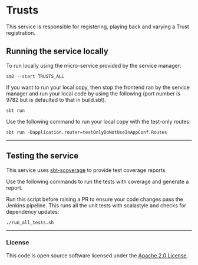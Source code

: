 # Trusts

This service is responsible for registering, playing back and varying a Trust registration.


## Running the service locally


To run locally using the micro-service provided by the service manager:

```
sm2 --start TRUSTS_ALL
```


If you want to run your local copy, then stop the frontend ran by the service manager and run your local code by using the following (port number is 9782 but is defaulted to that in build.sbt).

`sbt run`

Use the following command to run your local copy with the test-only routes:

```
sbt run -Dapplication.router=testOnlyDoNotUseInAppConf.Routes
```

---

## Testing the service

This service uses [sbt-scoverage](https://github.com/scoverage/sbt-scoverage) to
provide test coverage reports.

Use the following commands to run the tests with coverage and generate a report.

Run this script before raising a PR to ensure your code changes pass the Jenkins pipeline. This runs all the unit tests with scalastyle and checks for dependency updates:

```
./run_all_tests.sh
```

---

### License

This code is open source software licensed under the [Apache 2.0 License]("http://www.apache.org/licenses/LICENSE-2.0.html").
